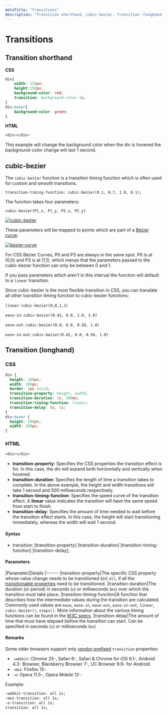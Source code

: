 ```yaml
---
metaTitle: "Transitions"
description: "Transition shorthand, cubic-bezier, Transition (longhand)"
---
```


# Transitions



## Transition shorthand


**CSS**

```css
div{
    width: 150px;
    height:150px;
    background-color: red;
    transition: background-color 1s;
}
div:hover{
    background-color: green;
}

```

**HTML**

```css
<div></div>

```

This example will change the background color when the div is hovered the background-color change will last 1 second.



## cubic-bezier


The `cubic-bezier` function is a transition timing function which is often used for custom and smooth transitions.

`transition-timing-function: cubic-bezier(0.1, 0.7, 1.0, 0.1);`

The function takes four parameters:

`cubic-bezier(P1_x, P1_y, P2_x, P2_y)`

[<img src="http://i.stack.imgur.com/4jlAK.png" alt="cubic-bezier" />](http://i.stack.imgur.com/4jlAK.png)

These parameters will be mapped to points which are part of a [Bézier curve](https://en.wikipedia.org/wiki/B%C3%A9zier_curve#Cubic_B.C3.A9zier_curves):

[<img src="http://i.stack.imgur.com/FabHY.png" alt="bezier-curve" />](http://i.stack.imgur.com/FabHY.png)

For CSS Bézier Curves, P0 and P3 are always in the same spot. P0 is at (0,0) and P3 is at (1,1), which menas that the parameters passed to the cubic-bezier function can only be between 0 and 1.

If you pass parameters which aren't in this interval the function will default to a `linear` transition.

Since cubic-bezier is the most flexible transition in CSS, you can translate all other transition timing function to cubic-bezier functions:

`linear`: `cubic-bezier(0,0,1,1)`

`ease-in`: `cubic-bezier(0.42, 0.0, 1.0, 1.0)`

`ease-out`: `cubic-bezier(0.0, 0.0, 0.58, 1.0)`

`ease-in-out`: `cubic-bezier(0.42, 0.0, 0.58, 1.0)`



## Transition (longhand)


### CSS

```css
div {
  height: 100px;
  width: 100px;
  border: 1px solid;
  transition-property: height, width;
  transition-duration: 1s, 500ms;
  transition-timing-function: linear;
  transition-delay: 0s, 1s;
}
div:hover {
  height: 200px;
  width: 200px;
}

```

### HTML

```css
<div></div>

```


- **transition-property**: Specifies the CSS properties the transition effect is for. In this case, the div will expand both horizontally and vertically when hovered.
- **transition-duration**: Specifies the length of time a transition takes to complete. In the above example, the height and width transitions will take 1 second and 500 milliseconds respectively.
- **transition-timing-function**: Specifies the speed curve of the transition effect. A **linear** value indicates the transition will have the same speed from start to finish.
- **transition-delay**: Specifies the amount of time needed to wait before the transition effect starts. In this case, the height will start transitioning immediately, whereas the width will wait 1 second.



#### Syntax


- transition: [transition-property] [transition-duration] [transition-timing-function] [transition-delay];



#### Parameters


|Parameter|Details
|------
|transition-property|The specific CSS property whose value change needs to be transitioned (or) `all`, if all the [transitionable properties](https://www.w3.org/TR/css3-transitions/#animatable-properties) need to be transitioned.
|transition-duration|The duration (or period) in seconds (`s`) or milliseconds (`ms`) over which the transition must take place.
|transition-timing-function|A function that describes how the intermediate values during the transition are calculated. Commonly used values are `ease`, `ease-in`, `ease-out`, `ease-in-out`, `linear`, `cubic-bezier()`, `steps()`. More information about the various timing functions can be found in the [W3C specs](https://www.w3.org/TR/css3-transitions/#transition-timing-function).
|transition-delay|The amount of time that must have elapsed before the transition can start. Can be specified in seconds (`s`) or milliseconds (`ms`)



#### Remarks


Some older browsers support only [vendor-prefixed](http://caniuse.com/#search=transitions) `transition` properties:

- `-webkit`: Chrome 25-, Safari 6-, Safari & Chrome for iOS 6.1-, Android 4.3- Browser, Blackberry Browser 7-, UC Browser 9.9- for Android.
- `-moz`: Firefox 15-.
- `-o`: Opera 11.5-, Opera Mobile 12-.

Example:

```css
-webkit-transition: all 1s;
-moz-transition: all 1s;
-o-transition: all 1s;
transition: all 1s;

```

